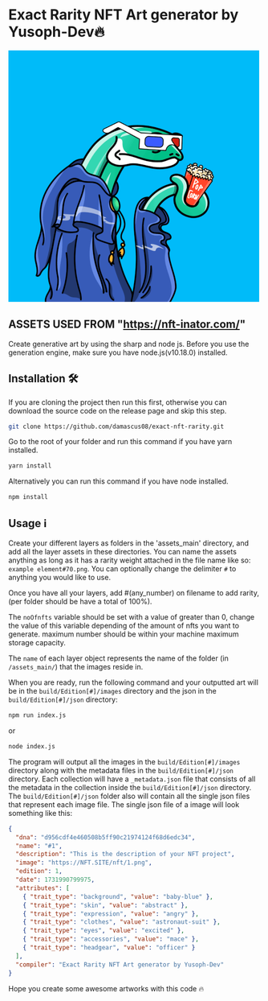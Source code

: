 
# Exact Rarity NFT Art generator by Yusoph-Dev🔥

![](https://raw.githubusercontent.com/damascus08/Exact-Rarity-NFT-Art-generator/main/banner.gif)

## ASSETS USED FROM "https://nft-inator.com/"

Create generative art by using the sharp and node js. Before you use the generation engine, make sure you have node.js(v10.18.0) installed.

## Installation 🛠️

If you are cloning the project then run this first, otherwise you can download the source code on the release page and skip this step.

```sh
git clone https://github.com/damascus08/exact-nft-rarity.git
```

Go to the root of your folder and run this command if you have yarn installed.

```sh
yarn install
```

Alternatively you can run this command if you have node installed.

```sh
npm install
```

## Usage ℹ️

Create your different layers as folders in the 'assets_main' directory, and add all the layer assets in these directories. You can name the assets anything as long as it has a rarity weight attached in the file name like so: `example element#70.png`. You can optionally change the delimiter `#` to anything you would like to use.

Once you have all your layers, add #(any_number) on filename to add rarity, (per folder should be have a total of 100%).

The `noOfnfts` variable should be set with a value of greater than 0, change the value of this variable depending of the amount of nfts you want to generate. maximum number should be within your machine maximum storage capacity.

The `name` of each layer object represents the name of the folder (in `/assets_main/`) that the images reside in.

When you are ready, run the following command and your outputted art will be in the `build/Edition[#]/images` directory and the json in the `build/Edition[#]/json` directory:

```sh
npm run index.js
```

or

```sh
node index.js
```

The program will output all the images in the `build/Edition[#]/images` directory along with the metadata files in the `build/Edition[#]/json` directory. Each collection will have a `_metadata.json` file that consists of all the metadata in the collection inside the `build/Edition[#]/json` directory. The `build/Edition[#]/json` folder also will contain all the single json files that represent each image file. The single json file of a image will look something like this:

```json
{
  "dna": "d956cdf4e460508b5ff90c21974124f68d6edc34",
  "name": "#1",
  "description": "This is the description of your NFT project",
  "image": "https://NFT.SITE/nft/1.png",
  "edition": 1,
  "date": 1731990799975,
  "attributes": [
    { "trait_type": "background", "value": "baby-blue" },
    { "trait_type": "skin", "value": "abstract" },
    { "trait_type": "expression", "value": "angry" },
    { "trait_type": "clothes", "value": "astronaut-suit" },
    { "trait_type": "eyes", "value": "excited" },
    { "trait_type": "accessories", "value": "mace" },
    { "trait_type": "headgear", "value": "officer" }
  ],
  "compiler": "Exact Rarity NFT Art generator by Yusoph-Dev"
}
```

Hope you create some awesome artworks with this code 🔥
